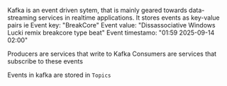 Kafka is an event driven sytem, that is mainly geared towards data-streaming services in realtime applications.
It stores events as key-value pairs ie 
Event key: "BreakCore"
Event value: "Dissassociative Windows Lucki remix breakcore type beat"
Event timestamo: "01:59 2025-09-14 02:00"

Producers are services that write to Kafka
Consumers are services that subscribe to these events

Events in kafka are stored in `Topics`


